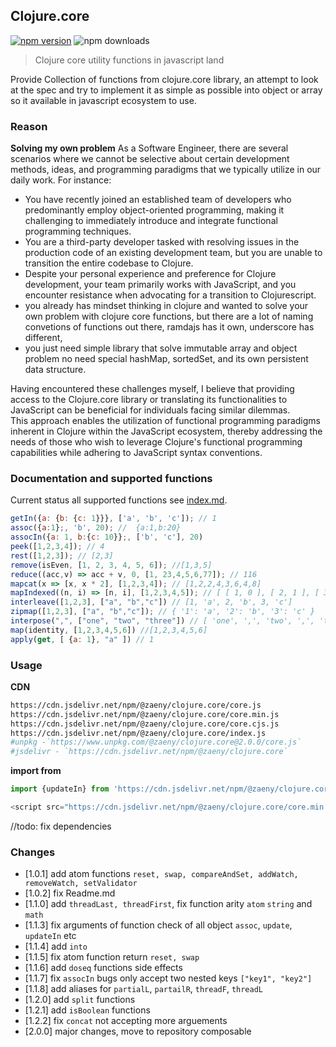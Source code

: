 ## Clojure.core

[![npm version](https://img.shields.io/npm/v/@zaeny/clojure.core.svg)](https://www.npmjs.com/package/@zaeny/clojure.core)
![npm downloads](https://img.shields.io/npm/dm/@zaeny/clojure.core.svg)  

> Clojure core utility functions in javascript land    

Provide Collection of functions from clojure.core library, an attempt to look at the spec and try to implement it as simple as possible into object or array so it available in javascript ecosystem to use.

### Reason
**Solving my own problem**
As a Software Engineer, there are several scenarios where we cannot be selective about certain development methods, ideas, and programming paradigms that we typically utilize in our daily work. For instance:  

- You have recently joined an established team of developers who predominantly employ object-oriented programming, making it challenging to immediately introduce and integrate functional programming techniques.  
- You are a third-party developer tasked with resolving issues in the production code of an existing development team, but you are unable to transition the entire codebase to Clojure.
- Despite your personal experience and preference for Clojure development, your team primarily works with JavaScript, and you encounter resistance when advocating for a transition to Clojurescript.  
- you already has mindset thinking in clojure and wanted to solve your own problem with clojure core functions, but there are a lot of naming convetions of functions out there, ramdajs has it own, underscore has different, 
- you just need simple library that solve immutable array and object problem no need special hashMap, sortedSet, and its own persistent data structure. 

Having encountered these challenges myself, I believe that providing access to the Clojure.core library or translating its functionalities to JavaScript can be beneficial for individuals facing similar dilemmas.   
This approach enables the utilization of functional programming paradigms inherent in Clojure within the JavaScript ecosystem, thereby addressing the needs of those who wish to leverage Clojure's functional programming capabilities while adhering to JavaScript syntax conventions.

### Documentation and supported functions
Current status all supported functions see [index.md](./index.md). 

```js
getIn({a: {b: {c: 1}}}, ['a', 'b', 'c']); // 1
assoc({a:1};, 'b', 20); //  {a:1,b:20}
assocIn({a: 1, b:{c: 10}};, ['b', 'c'], 20)
peek([1,2,3,4]); // 4
rest([1,2,3]); // [2,3]
remove(isEven, [1, 2, 3, 4, 5, 6]); //[1,3,5]
reduce((acc,v) => acc + v, 0, [1, 23,4,5,6,77]); // 116
mapcat(x => [x, x * 2], [1,2,3,4]); // [1,2,2,4,3,6,4,8]
mapIndexed((n, i) => [n, i], [1,2,3,4,5]); // [ [ 1, 0 ], [ 2, 1 ], [ 3, 2 ], [ 4, 3 ], [ 5, 4]]
interleave([1,2,3], ["a", "b","c"]) // [1, 'a', 2, 'b', 3, 'c']
zipmap([1,2,3], ["a", "b","c"]); // { '1': 'a', '2': 'b', '3': 'c' }
interpose(",", ["one", "two", "three"]) // [ 'one', ',', 'two', ',', 'three' ]
map(identity, [1,2,3,4,5,6]) //[1,2,3,4,5,6]
apply(get, [ {a: 1}, "a" ]) // 1
```

### Usage
**CDN**
```sh 
https://cdn.jsdelivr.net/npm/@zaeny/clojure.core/core.js
https://cdn.jsdelivr.net/npm/@zaeny/clojure.core/core.min.js
https://cdn.jsdelivr.net/npm/@zaeny/clojure.core/core.cjs.js
https://cdn.jsdelivr.net/npm/@zaeny/clojure.core/index.js
#unpkg -`https://www.unpkg.com/@zaeny/clojure.core@2.0.0/core.js`
#jsdelivr - `https://cdn.jsdelivr.net/npm/@zaeny/clojure.core`
```
**import from**
```js
import {updateIn} from 'https://cdn.jsdelivr.net/npm/@zaeny/clojure.core/+esm';
```
```js
<script src="https://cdn.jsdelivr.net/npm/@zaeny/clojure.core/core.min.js"></script>
```   

//todo: fix dependencies

### Changes
 - [1.0.1] add atom functions `reset, swap, compareAndSet, addWatch, removeWatch, setValidator`
 - [1.0.2] fix Readme.md
 - [1.1.0] add `threadLast, threadFirst`, fix function arity `atom` `string` and `math`
 - [1.1.3] fix arguments of function check of all object `assoc`, `update`, `updateIn` etc
 - [1.1.4] add `into`
 - [1.1.5] fix atom function return  `reset, swap`
 - [1.1.6] add `doseq` functions side effects
 - [1.1.7] fix `assocIn` bugs only accept two nested keys `["key1", "key2"]`
 - [1.1.8] add aliases for `partialL`, `partailR`, `threadF`, `threadL`
 - [1.2.0] add `split` functions
 - [1.2.1] add `isBoolean` functions
 - [1.2.2] fix `concat` not accepting more arguements
 - [2.0.0] major changes, move to repository composable
